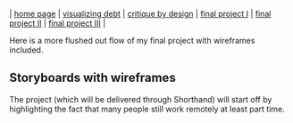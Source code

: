 | [home page](https://tae-c.github.io/tae-datavis/) | [visualizing debt](visualizing-debt) | [critique by design](critique-by-design) | [final project I](final-project-I) | [final project II](final-project-II) | [final project III](final-project-III) |

Here is a more flushed out flow of my final project with wireframes included.

## Storyboards with wireframes

The project (which will be delivered through Shorthand) will start off by highlighting the fact that many people still work remotely at least part time.

